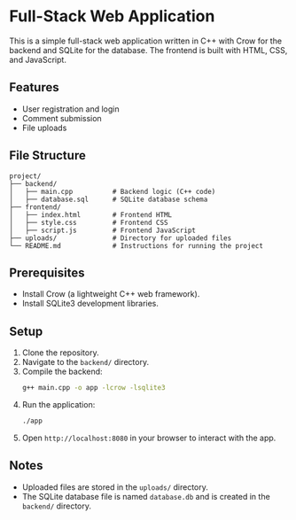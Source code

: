 # Full-Stack Web Application

This is a simple full-stack web application written in C++ with Crow for the backend and SQLite for the database. The frontend is built with HTML, CSS, and JavaScript.

## Features
- User registration and login
- Comment submission
- File uploads

## File Structure
```
project/
├── backend/
│   ├── main.cpp          # Backend logic (C++ code)
│   ├── database.sql      # SQLite database schema
├── frontend/
│   ├── index.html        # Frontend HTML
│   ├── style.css         # Frontend CSS
│   ├── script.js         # Frontend JavaScript
├── uploads/              # Directory for uploaded files
└── README.md             # Instructions for running the project
```

## Prerequisites
- Install Crow (a lightweight C++ web framework).
- Install SQLite3 development libraries.

## Setup
1. Clone the repository.
2. Navigate to the `backend/` directory.
3. Compile the backend:
   ```bash
   g++ main.cpp -o app -lcrow -lsqlite3
   ```
4. Run the application:
   ```bash
   ./app
   ```
5. Open `http://localhost:8080` in your browser to interact with the app.

## Notes
- Uploaded files are stored in the `uploads/` directory.
- The SQLite database file is named `database.db` and is created in the `backend/` directory.
